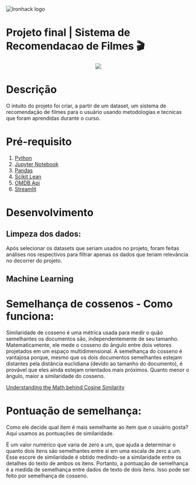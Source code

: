 ![Ironhack logo](https://i.imgur.com/1QgrNNw.png)



# Projeto final | Sistema de Recomendacao de Filmes 🎬


<p align="center">
  <img src="https://media.giphy.com/media/kd9BlRovbPOykLBMqX/giphy.gif">
</p>


# Descrição

O intuito do projeto foi criar, a partir de um dataset, um sistema de recomendação de filmes para o usuário
usando metodologias e tecnicas que foram aprendidas durante o curso.


# Pré-requisito

1. [Python](https://www.python.org/)
2. [Jupyter Notebook](https://jupyter.org/try)
3. [Pandas](https://pandas.pydata.org/)
4. [Scikit Lean](https://pypi.org/project/scikit-learn/)
5. [OMDB Api](http://www.omdbapi.com/)
6. [Streamlit](https://streamlit.io)


# Desenvolvimento

## Limpeza dos dados:

Após selecionar os datasets que seriam usados no projeto, foram feitas análises nos respectivos para
filtrar apenas os dados que teriam relevância no decorrer do projeto.

## Machine Learning 

# Semelhança de cossenos - Como funciona:
Similaridade de cosseno é uma métrica usada para medir o quão semelhantes os documentos são, independentemente de seu tamanho.
Matematicamente, ele mede o cosseno do ângulo entre dois vetores projetados em um espaço multidimensional. 
A semelhança do cosseno é vantajosa porque, mesmo que os dois documentos semelhantes estejam distantes pela distância euclidiana
(devido ao tamanho do documento), é provável que eles ainda estejam orientados mais próximos. Quanto menor o ângulo, maior a similaridade do cosseno.

[Understanding the Math behind Cosine Similarity](https://www.machinelearningplus.com/nlp/cosine-similarity/)

# Pontuação de semelhança:
Como ele decide qual item é mais semelhante ao item que o usuário gosta? Aqui usamos as pontuações de similaridade.

É um valor numérico que varia de zero a um, que ajuda a determinar o quanto dois itens são semelhantes entre si em uma escala de zero a um.
Esse escore de similaridade é obtido medindo-se a similaridade entre os detalhes do texto de ambos os itens.
Portanto, a pontuação de semelhança é a medida de semelhança entre dados de texto de dois itens. Isso pode ser feito por semelhança de cosseno.
